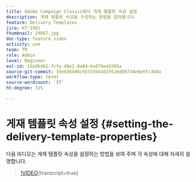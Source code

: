 ```yaml
---
title: Adobe Campaign Classic에서 게재 템플릿 속성 설정
description: 게재 템플릿 속성을 구성하는 방법을 알아봅니다.
feature: Delivery Templates
jira: KT-1981
thumbnail: 24067.jpg
doc-type: feature video
activity: use
team: TM
role: Admin
level: Beginner
exl-id: 1da9b462-7cfe-48e2-9a84-6a070e4d305a
source-git-commit: 35e036486c5b533b54b3f626d88734e9a9fc3b8a
workflow-type: tm+mt
source-wordcount: '37'
ht-degree: 32%

---
```


# 게재 템플릿 속성 설정 {#setting-the-delivery-template-properties}

다음 비디오는 게재 템플릿 속성을 설정하는 방법을 보여 주며 각 속성에 대해 자세히 설명합니다.

>[!VIDEO](https://video.tv.adobe.com/v/34560?quality=12&learn=on&captions=kor){transcript=true}

